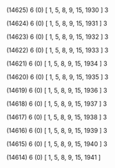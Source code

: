 (14625) 6 (0) [ 1, 5, 8, 9, 15, 1930 ] 3 


(14624) 6 (0) [ 1, 5, 8, 9, 15, 1931 ] 3 


(14623) 6 (0) [ 1, 5, 8, 9, 15, 1932 ] 3 


(14622) 6 (0) [ 1, 5, 8, 9, 15, 1933 ] 3 


(14621) 6 (0) [ 1, 5, 8, 9, 15, 1934 ] 3 


(14620) 6 (0) [ 1, 5, 8, 9, 15, 1935 ] 3 


(14619) 6 (0) [ 1, 5, 8, 9, 15, 1936 ] 3 


(14618) 6 (0) [ 1, 5, 8, 9, 15, 1937 ] 3 


(14617) 6 (0) [ 1, 5, 8, 9, 15, 1938 ] 3 


(14616) 6 (0) [ 1, 5, 8, 9, 15, 1939 ] 3 


(14615) 6 (0) [ 1, 5, 8, 9, 15, 1940 ] 3 


(14614) 6 (0) [ 1, 5, 8, 9, 15, 1941 ]  

